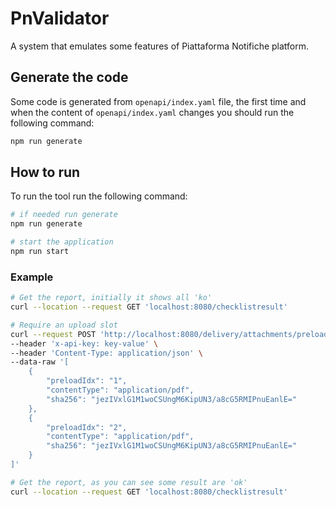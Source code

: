 # PnValidator

A system that emulates some features of Piattaforma Notifiche platform.

## Generate the code

Some code is generated from `openapi/index.yaml` file, the first time and when the content of `openapi/index.yaml` changes you should run the following command:

``` sh
npm run generate
```

## How to run

To run the tool run the following command:

``` sh
# if needed run generate
npm run generate

# start the application
npm run start
```

### Example

``` sh
# Get the report, initially it shows all 'ko'
curl --location --request GET 'localhost:8080/checklistresult'

# Require an upload slot
curl --request POST 'http://localhost:8080/delivery/attachments/preload' \
--header 'x-api-key: key-value' \
--header 'Content-Type: application/json' \
--data-raw '[
    {
        "preloadIdx": "1",
        "contentType": "application/pdf",
        "sha256": "jezIVxlG1M1woCSUngM6KipUN3/a8cG5RMIPnuEanlE="
    },
    {
        "preloadIdx": "2",
        "contentType": "application/pdf",
        "sha256": "jezIVxlG1M1woCSUngM6KipUN3/a8cG5RMIPnuEanlE="
    }
]'

# Get the report, as you can see some result are 'ok'
curl --location --request GET 'localhost:8080/checklistresult'

```
